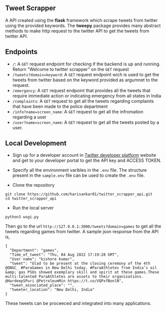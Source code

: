 ## Tweet Scrapper

A API created using the **flask** framework which scrape tweets from twitter using the provided keywords.
The **tweepy** package provides many abstract methods to make http request to the twitter API to get the tweets from twitter API.

## Endpoints

- `/`: A `GET` request endpoint for checking if the backend is up and running. Return "Welcome to twitter scrapper" on the `GET` request
- `/tweets?domain=keyword`: A `GET` request endpoint wich is used to get the tweets from twitter based on the keyword provided as argumnet to the request.
- `/emergency`: A `GET` request endpoint that provides all the tweets that require immediate action or indicating emergency from all states in India
- `/complaints`: A `GET` request to get all the tweets regarding complaints that have been made to the police department
- `/info?name=screen_name`: A `GET` request to get all the infromation regarding a user
- `/user?name=screen_name`: A `GET` request to get all the tweets posted by a user.

## Local Development

- Sign up for a developer account in [Twitter developer platform](https://developer.twitter.com/en) website and get to your developer portal to get the API key and ACCESS TOKEN.
- Specify all the environment varibles in the `.env` file. The structure present in the `sample.env` file can be used to create the `.env` file.

- Clone the repository

```
git clone https://github.com/harisankar01/twitter_scrapper_api.git
cd twitter_scrapper_api
```

- Run the local server

```
python3 wsgi.py
```

Then go to the url `http://127.0.0.1:3000/tweets?domain=games` to get all the tweets regarding games from twitter.
A sample json response from the API is,

```
{
  "Department": "games",
  "Time_of_tweet": "Thu, 04 Aug 2022 17:19:28 GMT",
  "User name": "kishore kumar",
  "tweet": "Glad to be present at the closing ceremony of the 4th @ONGC_ #ParaGames in New Delhi today. #ParaAthletes from India’s oil &amp; gas PSUs showed exemplary skill and spirit at these games.These multi-talented ParaAthletes are assets to their organisations. @HardeepSPuri @PetroleumMin https://t.co/VQPxfBonlN",
  "tweet_associated_place": "",
  "tweeter_location": "New Delhi, India"
}
```

These tweets can be proceeced and integrated into many applications.
